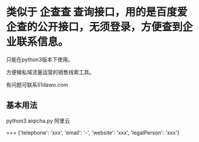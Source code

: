 # 类似于 企查查 查询接口，用的是百度爱企查的公开接口，无须登录，方便查到企业联系信息。

只能在python3版本下使用。

方便做私域流量运营的销售线索工具。

有问题可联系51dawo.com


## 基本用法

python3 aiqicha.py 阿里云

===
{'telephone': 'xxx', 'email': '-', 'website': 'xxx', 'legalPerson': 'xxx'}



